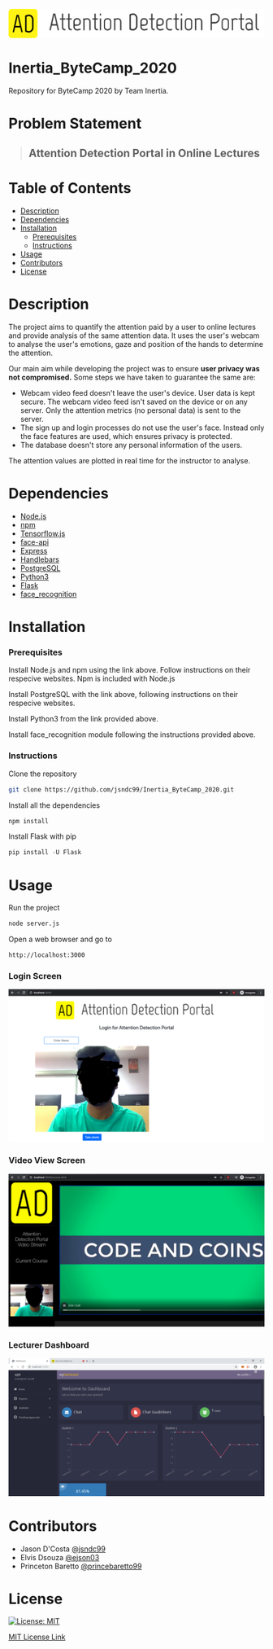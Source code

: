 ![Image of Portal](src/logo-big.png)

# Inertia_ByteCamp_2020
Repository for ByteCamp 2020 by Team Inertia.

# Problem Statement

> ## Attention Detection Portal in Online Lectures

# Table of Contents

* [Description](https://github.com/jsndc99/Inertia_ByteCamp_2020#description)
* [Dependencies](https://github.com/jsndc99/Inertia_ByteCamp_2020#dependencies)
* [Installation](https://github.com/jsndc99/Inertia_ByteCamp_2020#installation)
  * [Prerequisites](https://github.com/jsndc99/Inertia_ByteCamp_2020#prerequisites)
  * [Instructions](https://github.com/jsndc99/Inertia_ByteCamp_2020#instructions)
* [Usage](https://github.com/jsndc99/Inertia_ByteCamp_2020#usage)
* [Contributors](https://github.com/jsndc99/Inertia_ByteCamp_2020#contributors)
* [License](https://github.com/jsndc99/Inertia_ByteCamp_2020#license)

# Description

The project aims to quantify the attention paid by a user to online lectures and provide analysis of the same attention data. It uses the user's webcam to analyse the user's emotions, gaze and position of the hands to determine the attention. 

Our main aim while developing the project was to ensure **user privacy was not compromised.** Some steps we have taken to guarantee the same are:
* Webcam video feed doesn't leave the user's device. User data is kept secure. The webcam video feed isn't saved on the device or on any server. Only the attention metrics (no personal data) is sent to the server.
* The sign up and login processes do not use the user's face. Instead only the face features are used, which ensures privacy is protected.
* The database doesn't store any personal information of the users.

The attention values are plotted in real time for the instructor to analyse.
 
# Dependencies

* [Node.js](https://nodejs.org/en/)
* [npm](https://www.npmjs.com/)
* [Tensorflow.js](https://www.tensorflow.org/js/)
* [face-api](https://github.com/justadudewhohacks/face-api.js/)
* [Express](https://expressjs.com/)
* [Handlebars](https://handlebarsjs.com/)
* [PostgreSQL](https://www.postgresql.org/)
* [Python3](https://www.python.org/)
* [Flask](https://palletsprojects.com/p/flask/)
* [face_recognition](https://github.com/ageitgey/face_recognition)

# Installation

### Prerequisites

Install Node.js and npm using the link above. Follow instructions on their respecive websites. Npm is included with Node.js

Install PostgreSQL with the link above, following instructions on their respecive websites.

Install Python3 from the link provided above.

Install face_recognition module following the instructions provided above.

### Instructions

Clone the repository
```bash
git clone https://github.com/jsndc99/Inertia_ByteCamp_2020.git
```
Install all the dependencies
```bash 
npm install
```
Install Flask with pip
```python
pip install -U Flask
```

# Usage

Run the project
```bash
node server.js
```
Open a web browser and go to
```bash
http://localhost:3000
```

### Login Screen
![Image of Login](src/login.png)

### Video View Screen
![Image of Video](src/video.png)

### Lecturer Dashboard
![Image of Dashboard](src/Dashboard.png)


# Contributors

* Jason D'Costa [@jsndc99](https://github.com/jsndc99)
* Elvis Dsouza [@ejson03](https://github.com/ejson03)
* Princeton Baretto [@princebaretto99](https://github.com/princebaretto99)

# License

[![License: MIT](https://img.shields.io/badge/License-MIT-yellow.svg)](https://opensource.org/licenses/MIT)

[MIT License Link](https://github.com/jsndc99/Inertia_ByteCamp_2020/blob/master/LICENSE)
